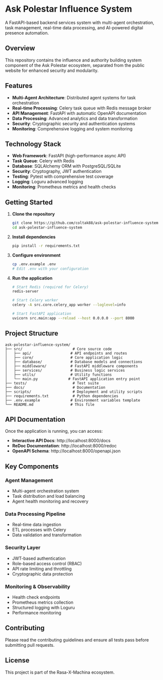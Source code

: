 # Ask Polestar Influence System

A FastAPI-based backend services system with multi-agent orchestration, task management, real-time data processing, and AI-powered digital presence automation.

## Overview

This repository contains the influence and authority building system component of the Ask Polestar ecosystem, separated from the public website for enhanced security and modularity.

## Features

- **Multi-Agent Architecture**: Distributed agent systems for task orchestration
- **Real-time Processing**: Celery task queue with Redis message broker
- **API Management**: FastAPI with automatic OpenAPI documentation
- **Data Processing**: Advanced analytics and data transformation
- **Security**: Cryptographic security and authentication systems
- **Monitoring**: Comprehensive logging and system monitoring

## Technology Stack

- **Web Framework**: FastAPI (high-performance async API)
- **Task Queue**: Celery with Redis
- **Database**: SQLAlchemy ORM with PostgreSQL/SQLite
- **Security**: Cryptography, JWT authentication
- **Testing**: Pytest with comprehensive test coverage
- **Logging**: Loguru advanced logging
- **Monitoring**: Prometheus metrics and health checks

## Getting Started

1. **Clone the repository**
   ```bash
   git clone https://github.com/coltak88/ask-polestar-influence-system.git
   cd ask-polestar-influence-system
   ```

2. **Install dependencies**
   ```bash
   pip install -r requirements.txt
   ```

3. **Configure environment**
   ```bash
   cp .env.example .env
   # Edit .env with your configuration
   ```

4. **Run the application**
   ```bash
   # Start Redis (required for Celery)
   redis-server
   
   # Start Celery worker
   celery -A src.core.celery_app worker --loglevel=info
   
   # Start FastAPI application
   uvicorn src.main:app --reload --host 0.0.0.0 --port 8000
   ```

## Project Structure

```
ask-polestar-influence-system/
├── src/                       # Core source code
│   ├── api/                  # API endpoints and routes
│   ├── core/                 # Core application logic
│   ├── database/             # Database models and connections
│   ├── middleware/           # FastAPI middleware components
│   ├── services/             # Business logic services
│   ├── utils/                # Utility functions
│   └── main.py              # FastAPI application entry point
├── tests/                     # Test suite
├── docs/                      # Documentation
├── scripts/                   # Deployment and utility scripts
├── requirements.txt           # Python dependencies
├── .env.example              # Environment variables template
└── README.md                 # This file
```

## API Documentation

Once the application is running, you can access:

- **Interactive API Docs**: http://localhost:8000/docs
- **ReDoc Documentation**: http://localhost:8000/redoc
- **OpenAPI Schema**: http://localhost:8000/openapi.json

## Key Components

### Agent Management
- Multi-agent orchestration system
- Task distribution and load balancing
- Agent health monitoring and recovery

### Data Processing Pipeline
- Real-time data ingestion
- ETL processes with Celery
- Data validation and transformation

### Security Layer
- JWT-based authentication
- Role-based access control (RBAC)
- API rate limiting and throttling
- Cryptographic data protection

### Monitoring & Observability
- Health check endpoints
- Prometheus metrics collection
- Structured logging with Loguru
- Performance monitoring

## Contributing

Please read the contributing guidelines and ensure all tests pass before submitting pull requests.

## License

This project is part of the Rasa-X-Machina ecosystem.